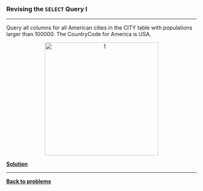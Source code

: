 ### Revising the `SELECT` Query I

---
Query all columns for all American cities in the CITY table with populations larger than 100000. The CountryCode for America is USA.

<p align="center">
<img width="300" alt="1" src="https://github.com/user-attachments/assets/c10d9eb4-8f3b-4151-87bc-2e5e6bc367ac" />
</p>


**[Solution](./s1.md)**

---

**[Back to problems](./problems.md)**
